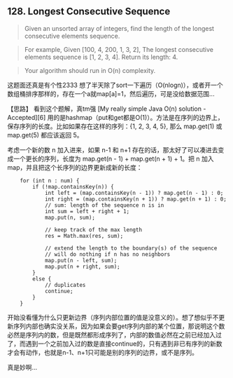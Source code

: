 ## 128. Longest Consecutive Sequence

>  Given an unsorted array of integers, find the length of the longest consecutive elements sequence.

>For example,
>Given [100, 4, 200, 1, 3, 2],
>The longest consecutive elements sequence is [1, 2, 3, 4]. Return its length: 4.

>Your algorithm should run in O(n) complexity. 

这题面还真是有个性2333
想了半天除了sort一下遍历（O(nlogn)），或者开一个数组桶排序那样的，存在一个a就map[a]=1，然后遍历，可是没给数据范围...


【思路】
看到这个题解，真tm强 [My really simple Java O(n) solution - Accepted][6]
用的是hashmap（put和get都是O(1)）。方法是在序列的边界上，保存序列的长度。比如如果存在这样的序列：{1, 2, 3, 4, 5}, 那么 map.get(1) 或 map.get(5) 都应该返回 5。

考虑一个新的数 n 加入进来，如果 n-1 和 n+1 存在的话，那太好了可以凑进去变成一个更长的序列，长度为 map.get(n - 1) + map.get(n + 1) + 1。把 n 加入map，并且把这个长序列的边界更新成新的长度：

```
    for (int n : num) {
        if (!map.containsKey(n)) {
            int left = (map.containsKey(n - 1)) ? map.get(n - 1) : 0;
            int right = (map.containsKey(n + 1)) ? map.get(n + 1) : 0;
            // sum: length of the sequence n is in
            int sum = left + right + 1;
            map.put(n, sum);
            
            // keep track of the max length 
            res = Math.max(res, sum);
            
            // extend the length to the boundary(s) of the sequence
            // will do nothing if n has no neighbors
            map.put(n - left, sum);
            map.put(n + right, sum);
        }
        else {
            // duplicates
            continue;
        }
    }
```

开始没看懂为什么只更新边界（序列内部位置的值是没意义的）。想了想似乎不更新序列内部也确实没关系，因为如果会要get序列内部的某个位置，那说明这个数必然是序列内的数，但是既然都形成序列了，内部的数值必然在之前已经加入过了，而遇到一个之前加入过的数是直接continue的，只有遇到非已有序列的新数才会有动作，也就是n-1、n+1只可能是别的序列的边界，或不是序列。

真是妙啊...